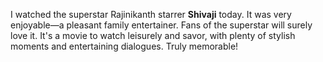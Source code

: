 I watched the superstar Rajinikanth starrer **Shivaji** today. It was very enjoyable—a pleasant family entertainer. Fans of the superstar will surely love it. It's a movie to watch leisurely and savor, with plenty of stylish moments and entertaining dialogues. Truly memorable!
